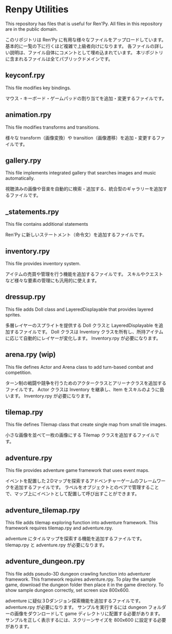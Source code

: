 # Renpy Utilities

This repository has files that is useful for Ren'Py.
All files in this repository are in the public domain.

このリポジトリは Ren'Py に有用な様々なファイルをアップロードしています。
基本的に一覧の下に行くほど複雑で上級者向けになります。
各ファイルの詳しい説明は、ファイル自体にコメントとして埋め込まれています。
本リポジトリに含まれるファイルは全てパブリックドメインです。


## keyconf.rpy
This file modifies key bindings.

マウス・キーボード・ゲームパッドの割り当てを追加・変更するファイルです。

## animation.rpy
This file modifies transforms and transitions.

様々な transform（画像変換）や transition（画像遷移）を追加・変更するファイルです。

## gallery.rpy
This file implements integrated gallery that searches images and music automatically.

視聴済みの画像や音楽を自動的に検索・追加する、統合型のギャラリーを追加するファイルです。

## _statements.rpy
This file contains additional statements

Ren'Py に新しいステートメント（命令文）を追加するファイルです。

## inventory.rpy
This file provides inventory system.

アイテムの売買や管理を行う機能を追加するファイルです。
スキルやクエストなど様々な要素の管理にも汎用的に使えます。

## dressup.rpy
This file adds Doll class and LayeredDisplayable that provides layered sprites.

多層レイヤーのスプライトを提供する Doll クラスと LayeredDisplayable を追加するファイルです。
Doll クラスは Inventory クラスを所有し、所持アイテムに応じて自動的にレイヤーが変化します。
Inventory.rpy が必要になります。

## arena.rpy (wip)
This file defines Actor and Arena class to add turn-based combat and competition.

ターン制の戦闘や競争を行うためのアクタークラスとアリーナクラスを追加するファイルです。
Actor クラスは Inventory を継承し、Item をスキルのように扱います。
Inventory.rpy が必要になります。

## tilemap.rpy
This file defines Tilemap class that create single map from small tile images.

小さな画像を並べて一枚の画像にする Tilemap クラスを追加するファイルです。

## adventure.rpy
This file provides adventure game framework that uses event maps.

イベントを配置した２Dマップを探索するアドベンチャーゲームのフレームワークを追加するファイルです。
ラベルをオブジェクトとのペアで管理することで、マップ上にイベントとして配置して呼び出すことができます。

## adventure_tilemap.rpy
This file adds tilemap exploring function into adventure framework.
This framework requires tilemap.rpy and adventure.rpy.

adventure にタイルマップを探索する機能を追加するファイルです。
tilemap.rpy と adventure.rpy が必要になります。

## adventure_dungeon.rpy
This file adds pseudo-3D dungeon crawling function into adventurer framework.
This framework requires adventure.rpy.
To play the sample game, download the dungeon folder then place it in the game directory.
To show sample dungeon correctly, set screen size 800x600.

adventure に疑似３Dダンジョン探索機能を追加するファイルです。
adventure.rpy が必要になります。
サンプルを実行するには dungeon フォルダーの画像をダウンロードして game ディレクトリに配置する必要があります。
サンプルを正しく表示するには、スクリーンサイズを 800x600 に設定する必要があります。
